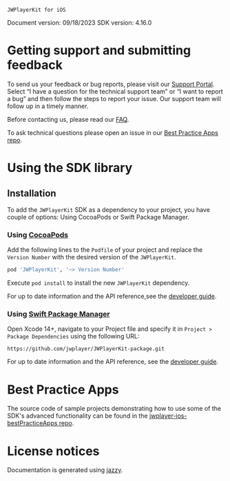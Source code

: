 ~~~~~~~~~~~~~~~~~~~~~~~~~~~~~~~~~
JWPlayerKit for iOS
~~~~~~~~~~~~~~~~~~~~~~~~~~~~~~~~~

Document version: 09/18/2023
SDK version: 4.16.0

Getting support and submitting feedback
=======================================

To send us your feedback or bug reports, please visit our  [Support 
Portal](https://support.jwplayer.com/submit-support-case). Select “I have 
a question for the technical support team” or “I want to report a bug” and 
then follow the steps to report your issue. Our support team will follow 
up in a timely manner.

Before contacting us, please read our 
[FAQ](http://support.jwplayer.com/customer/portal/articles/2022900-ios-sdk-faq).

To ask technical questions please open an issue in our [Best Practice Apps 
repo](https://github.com/jwplayer/jwplayer-ios-bestPracticeApps).

Using the SDK library
=====================

## Installation
To add the `JWPlayerKit` SDK as a dependency to your project, you have 
couple of options: Using CocoaPods or Swift Package Manager.

### Using [CocoaPods](https://cocoapods.org/)
Add the following lines to the `Podfile` of your project and replace the 
`Version Number` with the desired version of the `JWPlayerKit`.

```ruby
pod 'JWPlayerKit', '~> Version Number'
```

Execute `pod install` to install the new `JWPlayerKit` dependency.

For up to date information and the API reference,see the [developer 
guide](https://docs.jwplayer.com/players/docs/ios-add-the-sdk#cocoapods).

### Using [Swift Package Manager](https://www.swift.org/package-manager/)
Open Xcode 14+, navigate to your Project file and specify it in `Project > 
Package Dependencies` using the following URL:

```
https://github.com/jwplayer/JWPlayerKit-package.git
```

For up to date information and the API reference, see the [developer 
guide](https://docs.jwplayer.com/players/docs/ios-add-the-sdk#swift-package-manager).

Best Practice Apps
==================

The source code of sample projects demonstrating how to use some of the 
SDK's advanced functionality can be found in the 
[jwplayer-ios-bestPracticeApps 
repo](https://github.com/jwplayer/jwplayer-ios-bestPracticeApps).

License notices
===============
Documentation is generated using [jazzy](https://github.com/realm/jazzy).


